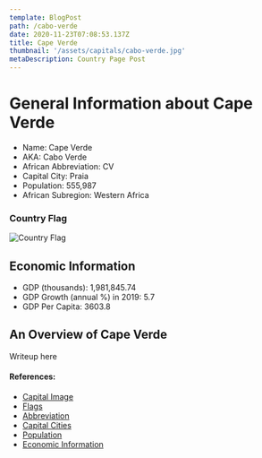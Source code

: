 ```yaml
---
template: BlogPost
path: /cabo-verde
date: 2020-11-23T07:08:53.137Z
title: Cape Verde
thumbnail: '/assets/capitals/cabo-verde.jpg'
metaDescription: Country Page Post
---
```


# General Information about Cape Verde

- Name: Cape Verde
- AKA: Cabo Verde
- African Abbreviation: CV
- Capital City: Praia
- Population: 555,987
- African Subregion: Western Africa

### Country Flag
![Country Flag](https://raw.githubusercontent.com/hjnilsson/country-flags/master/png1000px/cv.png)

## Economic Information
 - GDP (thousands): 1,981,845.74
 - GDP Growth (annual %) in 2019: 5.7
 - GDP Per Capita: 3603.8

## An Overview of Cape Verde
Writeup here

#### References:
- [Capital Image](https://www.worldatlas.com/upload/10/48/d5/shutterstock-317019080.jpg)
- [Flags](https://github.com/hjnilsson/country-flags)
- [Abbreviation](https://planetarynames.wr.usgs.gov/Abbreviations)
- [Capital Cities](https://www.nationsonline.org/oneworld/capitals_africa.htm)
- [Population](https://www.worldometers.info/population/countries-in-africa-by-population/)
- [Economic Information](https://data.worldbank.org/)
